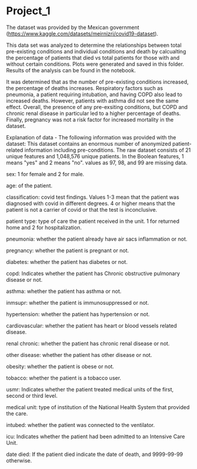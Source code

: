 # Project_1


The dataset was provided by the Mexican government (https://www.kaggle.com/datasets/meirnizri/covid19-dataset). 

This data set was analyzed to determine the relationships between total pre-existing conditions and individual conditions and death by calcualting the percentage of patients that died vs total patients for those with and without certain conditions. Plots were generated and saved in this folder. Results of the analysis can be found in the notebook.

It was determined that as the number of pre-existing conditions increased, the percentage of deaths increases. Respiratory factors such as pneumonia, a patient requiring intubation, and having COPD also lead to increased deaths. However, patients with asthma did not see the same effect. Overall, the presence of any pre-exsiting conditions, but COPD and chronic renal disease in particular led to a higher percentage of deaths. Finally, pregnancy was not a risk factor for increased mortality in the dataset. 

Explanation of data - The following information was provided with the dataset:
This dataset contains an enormous number of anonymized patient-related information including pre-conditions. The raw dataset consists of 21 unique features and 1,048,576 unique patients. In the Boolean features, 1 means "yes" and 2 means "no". values as 97, 98, and 99 are missing data.

sex: 1 for female and 2 for male.

age: of the patient.

classification: covid test findings. Values 1-3 mean that the patient was diagnosed with covid in different
degrees. 4 or higher means that the patient is not a carrier of covid or that the test is inconclusive.

patient type: type of care the patient received in the unit. 1 for returned home and 2 for hospitalization.

pneumonia: whether the patient already have air sacs inflammation or not.

pregnancy: whether the patient is pregnant or not.

diabetes: whether the patient has diabetes or not.

copd: Indicates whether the patient has Chronic obstructive pulmonary disease or not.

asthma: whether the patient has asthma or not.

inmsupr: whether the patient is immunosuppressed or not.

hypertension: whether the patient has hypertension or not.

cardiovascular: whether the patient has heart or blood vessels related disease.

renal chronic: whether the patient has chronic renal disease or not.

other disease: whether the patient has other disease or not.

obesity: whether the patient is obese or not.

tobacco: whether the patient is a tobacco user.

usmr: Indicates whether the patient treated medical units of the first, second or third level.

medical unit: type of institution of the National Health System that provided the care.

intubed: whether the patient was connected to the ventilator.

icu: Indicates whether the patient had been admitted to an Intensive Care Unit.

date died: If the patient died indicate the date of death, and 9999-99-99 otherwise.
